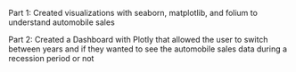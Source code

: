 Part 1:
Created visualizations with seaborn, matplotlib, and folium to understand automobile sales


Part 2:
Created a Dashboard with Plotly that allowed the user to switch between years and if they wanted to see the automobile sales data during a recession period or not 
